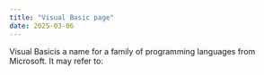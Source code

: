 ```yaml
---
title: "Visual Basic page"
date: 2025-03-06
---
```


Visual Basicis a name for a family of programming languages from Microsoft. It may refer to:

